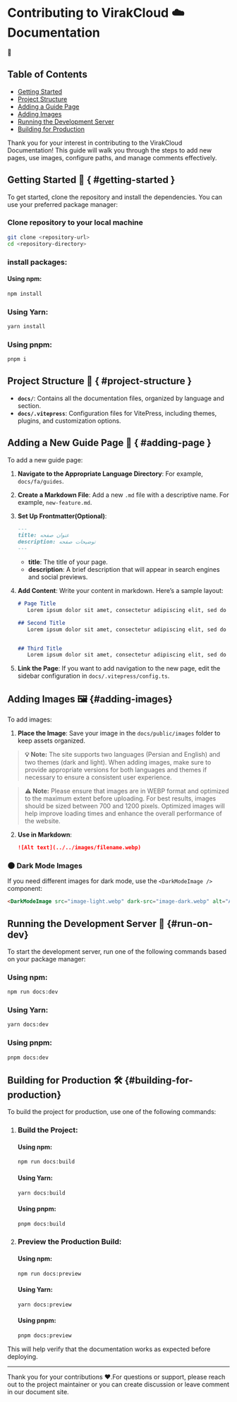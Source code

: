 # Contributing to VirakCloud :cloud: Documentation

:link:

## Table of Contents

- [Getting Started](#getting-started)
- [Project Structure](#project-structure)
- [Adding a Guide Page](#adding-page)
- [Adding Images](#adding-images)
- [Running the Development Server](#run-on-dev)
- [Building for Production](#building-for-production)


Thank you for your interest in contributing to the VirakCloud Documentation! This guide will walk you through the steps to add new pages, use images, configure paths, and manage comments effectively.

## Getting Started :wave: { #getting-started }

To get started, clone the repository and install the dependencies. You can use your preferred package manager:

### Clone repository to your local machine

```bash
git clone <repository-url>
cd <repository-directory>
```

### install packages:

#### Using npm:
```bash
npm install
```

### Using Yarn:
```bash
yarn install
```

### Using pnpm:
```bash
pnpm i
```

## Project Structure :file_folder: { #project-structure }

- **`docs/`**: Contains all the documentation files, organized by language and section.
- **`docs/.vitepress`**: Configuration files for VitePress, including themes, plugins, and customization options.


## Adding a New Guide Page :page_facing_up: { #adding-page }

To add a new guide page:

1. **Navigate to the Appropriate Language Directory**: For example, `docs/fa/guides`.
2. **Create a Markdown File**: Add a new `.md` file with a descriptive name. For example, `new-feature.md`.
3. **Set Up Frontmatter(Optional)**:
   ```markdown
   ---
   title: عنوان صفحه
   description: توضیحات صفحه
   ---
   ```
   - **title**: The title of your page.
   - **description**: A brief description that will appear in search engines and social previews.

4. **Add Content**: Write your content in markdown. Here’s a sample layout:
   ```markdown
   # Page Title
      Lorem ipsum dolor sit amet, consectetur adipiscing elit, sed do eiusmod tempor incididunt ut labore et dolore magna aliqua.

   ## Second Title
      Lorem ipsum dolor sit amet, consectetur adipiscing elit, sed do eiusmod tempor incididunt ut labore et dolore magna aliqua.


   ## Third Title
      Lorem ipsum dolor sit amet, consectetur adipiscing elit, sed do eiusmod tempor incididunt ut labore et dolore magna aliqua.
   ```

5. **Link the Page**: If you want to add navigation to the new page, edit the sidebar configuration in `docs/.vitepress/config.ts`.

## Adding Images :framed_picture: {#adding-images}

To add images:

1. **Place the Image**: Save your image in the `docs/public/images` folder to keep assets organized.

> **:bulb: Note:** The site supports two languages (Persian and English) and two themes (dark and light). When adding images, make sure to provide appropriate versions for both languages and themes if necessary to ensure a consistent user experience.

> **:warning: Note:** Please ensure that images are in WEBP format and optimized to the maximum extent before uploading. For best results, images should be sized between 700 and 1200 pixels. Optimized images will help improve loading times and enhance the overall performance of the website.


2. **Use in Markdown**:
   ```markdown
   ![Alt text](../../images/filename.webp)
   ```

### :new_moon: Dark Mode Images

If you need different images for dark mode, use the `<DarkModeImage />` component:

```markdown
<DarkModeImage src="image-light.webp" dark-src="image-dark.webp" alt="Alt text" />
```

## Running the Development Server :rocket: {#run-on-dev}
To start the development server, run one of the following commands based on your package manager:

### Using npm:
``` bash
npm run docs:dev
```

### Using Yarn:
```bash
yarn docs:dev
```
### Using pnpm:
```bash
pnpm docs:dev
```



## Building for Production :hammer_and_wrench: {#building-for-production}

To build the project for production, use one of the following commands:

1. ### Build the Project:
      #### Using npm:
      ``` bash
      npm run docs:build
      ```

      #### Using Yarn:
      ```bash
      yarn docs:build
      ```
      #### Using pnpm:
      ```bash
      pnpm docs:build
      ```
2. ### Preview the Production Build:
      #### Using npm:
      ``` bash
      npm run docs:preview
      ```

      #### Using Yarn:
      ```bash
      yarn docs:preview
      ```
      #### Using pnpm:
      ```bash
      pnpm docs:preview
      ```

This will help verify that the documentation works as expected before deploying.

---

Thank you for your contributions :heart:.For questions or support, please reach out to the project maintainer or you can create discussion or leave comment in our document site.
